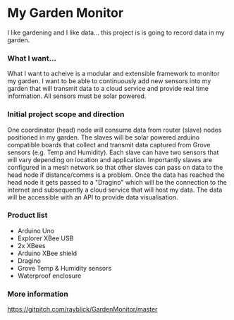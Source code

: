 # My Garden Monitor

I like gardening and I like data... this project is is going to record data in my garden.

### What I want...
What I want to acheive is a modular and extensible framework to monitor my garden. I want to be able to continuously add new sensors into my garden that will transmit data to a cloud service and provide real time information. All sensors must be solar powered.

### Initial project scope and direction
One coordinator (head) node will consume data from router (slave) nodes positioned in my garden. The slaves will be solar powered arduino compatible boards that collect and transmit data captured from Grove sensors (e.g. Temp and Humidity). Each slave can have two sensors that will vary depending on location and application. Importantly slaves are configured in a mesh network so that other slaves can pass on data to the head node if distance/comms is a problem. Once the data has reached the head node it gets passed to a "Dragino" which will be the connection to the internet and subsequently a cloud service that will host my data. The data will be accessible with an API to provide data visualisation.  

### Product list
* Arduino Uno
* Explorer XBee USB
* 2x XBees
* Arduino XBee shield
* Dragino
* Grove Temp & Humidity sensors
* Waterproof enclosure

### More information
https://gitpitch.com/rayblick/GardenMonitor/master
